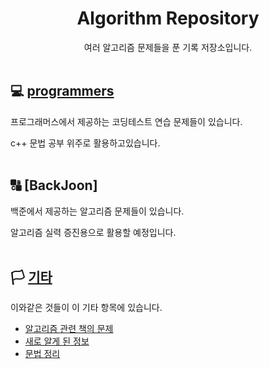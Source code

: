 <div align="center">

# Algorithm Repository

여러 알고리즘 문제들을 푼 기록 저장소입니다.
<br><br>
</div>

## 💻 [programmers](https://github.com/strawy12/Algorithm/blob/main/Programmers/README.md)
 프로그래머스에서 제공하는 코딩테스트 연습 문제들이 있습니다.
 
 c++ 문법 공부 위주로 활용하고있습니다.
 <br><br>
 
## 🔠 [BackJoon]
 백준에서 제공하는 알고리즘 문제들이 있습니다.
 
 알고리즘 실력 증진용으로 활용할 예정입니다.
 <br><br>

## 🏳 [기타](https://github.com/strawy12/Algorithm/tree/main/%EA%B8%B0%ED%83%80)

이와같은 것들이 이 기타 항목에 있습니다.

- [알고리즘 관련 책의 문제](https://github.com/strawy12/Algorithm/blob/main/%EA%B8%B0%ED%83%80/README.md)<br>
- [새로 알게 된 정보](https://github.com/strawy12/Algorithm/blob/main/%EA%B8%B0%ED%83%80/Tip_README.md)<br>
- [문법 정리](https://github.com/strawy12/Algorithm/blob/main/%EA%B8%B0%ED%83%80/Tip_README.md)<br>
<br><br>
